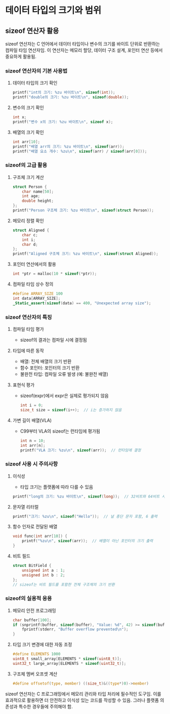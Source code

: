 # 데이터 타입의 크기와 범위

## sizeof 연산자 활용

sizeof 연산자는 C 언어에서 데이터 타입이나 변수의 크기를 바이트 단위로 반환하는 컴파일 타임 연산자임. 이 연산자는 메모리 할당, 데이터 구조 설계, 포인터 연산 등에서 중요하게 활용됨.

### sizeof 연산자의 기본 사용법

1. 데이터 타입의 크기 확인

   ```c
   printf("int의 크기: %zu 바이트\n", sizeof(int));
   printf("double의 크기: %zu 바이트\n", sizeof(double));
   ```

2. 변수의 크기 확인

   ```c
   int x;
   printf("변수 x의 크기: %zu 바이트\n", sizeof x);
   ```

3. 배열의 크기 확인

   ```c
   int arr[10];
   printf("배열 arr의 크기: %zu 바이트\n", sizeof(arr));
   printf("배열 요소 개수: %zu\n", sizeof(arr) / sizeof(arr[0]));
   ```

### sizeof의 고급 활용

1. 구조체 크기 계산

   ```c
   struct Person {
       char name[50];
       int age;
       double height;
   };
   printf("Person 구조체 크기: %zu 바이트\n", sizeof(struct Person));
   ```

2. 메모리 정렬 확인

   ```c
   struct Aligned {
       char c;
       int i;
       char d;
   };
   printf("Aligned 구조체 크기: %zu 바이트\n", sizeof(struct Aligned));
   ```

3. 포인터 연산에서의 활용

   ```c
   int *ptr = malloc(10 * sizeof(*ptr));
   ```

4. 컴파일 타임 상수 정의

   ```c
   #define ARRAY_SIZE 100
   int data[ARRAY_SIZE];
   _Static_assert(sizeof(data) == 400, "Unexpected array size");
   ```

### sizeof 연산자의 특징

1. 컴파일 타임 평가
   - sizeof의 결과는 컴파일 시에 결정됨

2. 타입에 따른 동작
   - 배열: 전체 배열의 크기 반환
   - 함수 포인터: 포인터의 크기 반환
   - 불완전 타입: 컴파일 오류 발생 (예: 불완전 배열)

3. 표현식 평가
   - sizeof(expr)에서 expr은 실제로 평가되지 않음

     ```c
     int i = 0;
     size_t size = sizeof(i++);  // i는 증가하지 않음
     ```

4. 가변 길이 배열(VLA)
   - C99부터 VLA의 sizeof는 런타임에 평가됨

     ```c
     int n = 10;
     int arr[n];
     printf("VLA 크기: %zu\n", sizeof(arr));  // 런타임에 결정
     ```

### sizeof 사용 시 주의사항

1. 이식성
   - 타입 크기는 플랫폼에 따라 다를 수 있음

   ```c
   printf("long의 크기: %zu 바이트\n", sizeof(long));  // 32비트와 64비트 시스템에서 다를 수 있음
   ```

2. 문자열 리터럴

   ```c
   printf("크기: %zu\n", sizeof("Hello"));  // 널 종단 문자 포함, 6 출력
   ```

3. 함수 인자로 전달된 배열

   ```c
   void func(int arr[10]) {
       printf("%zu\n", sizeof(arr));  // 배열이 아닌 포인터의 크기 출력
   }
   ```

4. 비트 필드

   ```c
   struct BitField {
       unsigned int a : 1;
       unsigned int b : 2;
   };
   // sizeof는 비트 필드를 포함한 전체 구조체의 크기 반환
   ```

### sizeof의 실용적 응용

1. 메모리 안전 프로그래밍

   ```c
   char buffer[100];
   if (snprintf(buffer, sizeof(buffer), "Value: %d", 42) >= sizeof(buffer)) {
       fprintf(stderr, "Buffer overflow prevented\n");
   }
   ```

2. 타입 크기 변경에 대한 자동 조정

   ```c
   #define ELEMENTS 1000
   uint8_t small_array[ELEMENTS * sizeof(uint8_t)];
   uint32_t large_array[ELEMENTS * sizeof(uint32_t)];
   ```

3. 구조체 멤버 오프셋 계산

   ```c
   #define offsetof(type, member) ((size_t)&((type*)0)->member)
   ```

sizeof 연산자는 C 프로그래밍에서 메모리 관리와 타입 처리에 필수적인 도구임. 이를 효과적으로 활용하면 더 안전하고 이식성 있는 코드를 작성할 수 있음. 그러나 플랫폼 의존성과 특수한 경우들에 주의해야 함.

